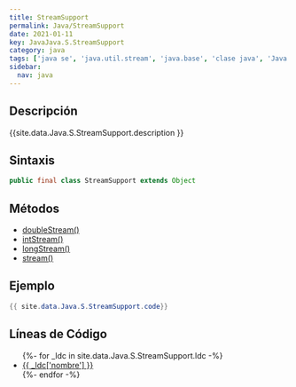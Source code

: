 ```yaml
---
title: StreamSupport
permalink: Java/StreamSupport
date: 2021-01-11
key: JavaJava.S.StreamSupport
category: java
tags: ['java se', 'java.util.stream', 'java.base', 'clase java', 'Java 1.8']
sidebar: 
  nav: java
---
```


## Descripción
{{site.data.Java.S.StreamSupport.description }}

## Sintaxis
~~~java
public final class StreamSupport extends Object
~~~

## Métodos
* [doubleStream()](/Java/StreamSupport/doubleStream)
* [intStream()](/Java/StreamSupport/intStream)
* [longStream()](/Java/StreamSupport/longStream)
* [stream()](/Java/StreamSupport/stream)

## Ejemplo
~~~java
{{ site.data.Java.S.StreamSupport.code}}
~~~

## Líneas de Código
<ul>
{%- for _ldc in site.data.Java.S.StreamSupport.ldc -%}
   <li>
       <a href="{{_ldc['url'] }}">{{ _ldc['nombre'] }}</a>
   </li>
{%- endfor -%}
</ul>
